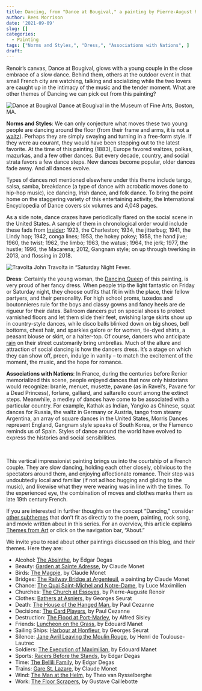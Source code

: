 ```yaml
---
title: Dancing, from "Dance at Bougival," a painting by Pierre-August Renoir
author: Rees Morrison
date: '2021-09-09'
slug: []
categories:
  - Painting
tags: ["Norms and Styles,", "Dress,", "Associations with Nations", ]
draft: 
---
```


Renoir’s canvas, Dance at Bougival, glows with a young couple in the close embrace of a slow dance.  Behind them, others at the outdoor event in that small French city are watching, talking and socializing while the two lovers are caught up in the intimacy of the music and the tender moment.  What are other themes of Dancing we can pick out from this painting?

<!--more-->

![Dance at Bougival](/media/DanceBougival.jpg) Dance at Bougival in the Museum of Fine Arts, Boston, MA.

**Norms and Styles**:  We can only conjecture what moves these two young people are dancing around the floor (from their frame and arms, it is not a [waltz](https://themesfromart.com/post/2021-09-10-dancing-from-my-papa-s-waltz-a-poem-by-theodore-roethke/dancingroethke/)).  Perhaps they are simply swaying and turning in a free-form style.  If they were au courant, they would have been stepping out to the latest favorite.  At the time of this painting (1883), Europe favored waltzes, polkas, mazurkas, and a few other dances.  But every decade, country, and social strata favors a few dance steps.  New dances become popular, older dances fade away.  And all dances evolve.  

Types of dances not mentioned elsewhere under this theme include tango, salsa, samba, breakdance (a type of dance with acrobatic moves done to hip-hop music), ice dancing, Irish dance, and folk dance.  To bring the point home on the staggering variety of this entertaining activity, the International Encyclopedia of Dance covers six volumes and 4,048 pages.

As a side note, dance crazes have periodically flared on the social scene in the United States.  A sample of them in chronological order would include these fads from [Insider](https://www.insider.com/most-popular-dance-the-year-you-were-born-2019-4#1923-the-charleston-1): 1923, the Charleston; 1934, the jitterbug; 1941, the Lindy hop; 1942, conga lines; 1953, the hokey pokey; 1958, the hand jive; 1960, the twist; 1962, the limbo;  1963, the watusi; 1964, the jerk; 1977, the hustle;  1996, the Macarena; 2012, Gangnam style; on up through twerking in 2013, and flossing in 2018.

![Travolta](/media/DancingTravolta.webp)  John Travolta in “Saturday Night Fever.

**Dress**:   Certainly the young woman, the [Dancing Queen](https://themesfromart.com/post/2021-09-10-dancing-from-dancing-queen-a-song-by-abba/dancingabba/) of this painting, is very proud of her  fancy dress.  When people trip the light fantastic on Friday or Saturday night, they choose outfits that fit in with the place, their fellow partyers, and their personality.  For high school proms, tuxedos and boutonnieres rule for the boys and classy gowns and fancy heels are de rigueur for their dates.  Ballroom dancers put on special shoes to protect varnished floors and let them slide their feet, swishing large skirts show up in country-style dances, while disco balls blinked down on big shoes, bell bottoms, chest hair, and sparkles galore or for women, tie-dyed shirts, a peasant blouse or skirt, or a halter-top.  Of course, dancers who anticipate [rain](https://themesfromart.com/post/2021-09-10-dancing-from-singin-in-the-rain-a-movie-starring-gene-kelley-and-debbie-reynolds/dancingrain/) on their street customarily bring umbrellas.  Much of the allure and attraction of social dancing is how the dancers dress.  It’s a stage on which they can show off, preen, indulge in vanity – to match the excitement of the moment, the music, and the hope for romance.

**Associations with Nations**:  In France, during the centuries before Renior memorialized this scene, people enjoyed dances that now only historians would recognize: branle, menuet, musette, pavane (as in Ravel’s, Pavane for a Dead Princess), forlane, galliard, and saltarello count among the extinct steps.  Meanwhile, a medley of dances have come to be associated with a particular country.  For example, Kathak as Indian, Yangko as Chinese, squat dances for Russia, the waltz in Germany or Austria, tango from steamy Argentina, an array of square dances in the United States, Morris Dances represent England, Gangnam style speaks of South Korea, or the Flamenco reminds us of Spain.  Styles of dance around the world have evolved to express the histories and social sensibilities.

&nbsp;

This vertical impressionist painting brings us into the courtship of a French couple.  They are slow dancing, holding each other closely, oblivious to the spectators around them, and enjoying affectionate romance.  Their step was undoubtedly local and familiar (if not ad hoc hugging and gliding to the music), and likewise what they were wearing was in line with the times.  To the experienced eye, the combination of moves and clothes marks them as late 19th century French.

If you are interested in further thoughts on the concept “Dancing,” consider [other subthemes](https://themesfromart.com/post/2021-09-09-dancing-additional-subthemes/dancingaddl/) that don’t fit as directly to the poem, painting, rock song, and movie written about in this series.  For an overview, this article explains [Themes from Art](http://bit.ly/3sRXopI) or click on the navigation bar, “About.”

We invite you to read about other paintings discussed on this blog, and their themes.  Here they are: 

* Alcohol: [The Absinthe](https://themesfromart.com/post/2021-02-03-alcohol-absinthe-degas/alcoholabsinthedegas/), by Edgar Degas
* Beauty: [Garden at Sainte Adresse](https://themesfromart.com/post/2021-04-21-beauty-garden-at-sainte-adresse-from-a-painting-by-claude-monet/beautystadress/), by Claude Monet
* Birds: [The Magpie](https://themesfromart.com/post/2021-06-07-birds-the-magpie-a-painting-by-claude-monet/birdsmagpie/), by Claude Monet
* Bridges: [The Railway Bridge at Argenteuil](https://themesfromart.com/post/2021-07-26-bridges-from-the-railway-bridge-at-argenteuill-a-painting-by-claude-monet/bridgesmonet/), a painting by Claude Monet
* Chance: [The Quai Saint-Michel and Notre-Dame](http://localhost:4321/post/2021-03-14-chancechurch/chancechurch/), by Luce Maximilien
* Churches: [The Church at Essoyes](https://themesfromart.com/post/2021-05-21-churches-from-the-church-at-essoyes-a-painting-by-pierre-auguste-renoir/churchesrenoir/), by Pierre-Auguste Renoir 
* Clothes: [Bathers at Asniers](https://themesfromart.com/post/2021-08-30-clothes-from-bathers-at-asnieres-a-painting-by-georges-seurat/clothesbathers/), by Georges Seurat
* Death: [The House of the Hanged Man](https://themesfromart.com/post/2021-05-03-death-from-house-of-the-hanged-man-a-painting-by-paul-cezanne/deathhanged/), by Paul Cezanne
* Decisions: [The Card Players](https://themesfromart.com/post/2021-02-08-decisions-the-card-players-a-painting-by-paul-cezanne/decisionscardplayerscezanne/), by Paul Cezanne
* Destruction: [The Flood at Port-Marley](https://themesfromart.com/post/2021-02-18-destruction-from-flood-at-port-marly-a-painting-by-alfred-sisley/destructionflood/), by Alfred Sisley
* Friends: [Luncheon on the Grass](https://themesfromart.com/post/2021-06-20-friends-luncheon-on-the-grass-a-painting-by-edouard-manet/friendsluncheon/), by Edouard Manet
* Sailing Ships: [Harbour at Honfleur](https://themesfromart.com/post/2021-06-26-sailing-ships-harbour-at-honfleur-a-painting-by-georges-seurat/sailinghonfleur/), by Georges Seurat
* Silence: [Jane Avril Leaving the Moulin Rouge](https://themesfromart.com/post/silenceavril/), by Henri de Toulouse-Lautrec
* Soldiers: [The Execution of Maximilian](https://themesfromart.com/post/2021-08-02-soldiers-the-execution-of-maximilian-a-painting-by-edouard-manet/soldiersmanet/), by Edouard Manet 
* Sports: [Racers Before the Stands](https://themesfromart.com/post/2021-07-12-sports-from-racers-before-the-stands-a-painting-by-edgar-degas/sportsdegas/), by Edgar Degas
* Time:	[The Bellili Family](https://themesfromart.com/post/2021-03-08-time-from-the-bellili-family-by-edgar-degas/timebellili/), by Edgar Degas
* Trains: [Gare St. Lazare](https://themesfromart.com/post/2021-05-10-trainslazare/trainslazare/), by Claude Monet
* Wind: [The Man at the Helm](https://themesfromart.com/post/2021-08-12-wind-from-the-man-at-the-helm-a-painting-by-theo-van-rysselberghe/windhelm/), by Theo van Rysselberghe
* Work:	 [The Floor Scrapers](https://themesfromart.com/post/2021-02-26-workscrapers/workscrapers/), by Gustave Caillebotte
